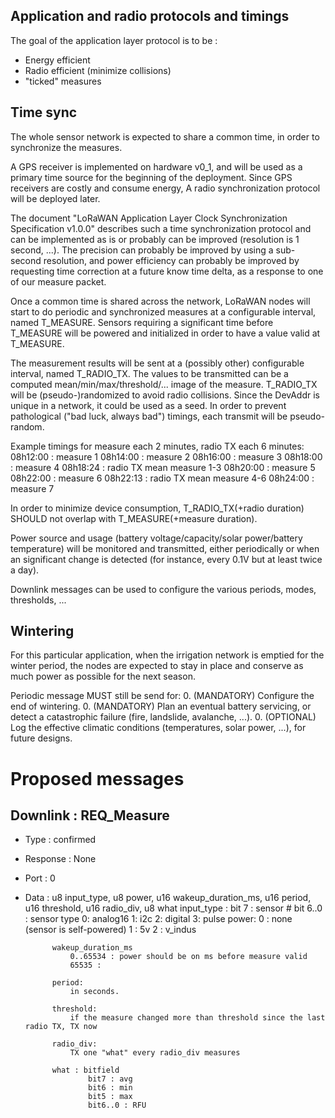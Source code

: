 ## Application and radio protocols and timings

The goal of the application layer protocol is to be :
 * Energy efficient
 * Radio efficient (minimize collisions)
 * "ticked" measures

## Time sync
The whole sensor network is expected to share a common time, in order to
synchronize the measures.

A GPS receiver is implemented on hardware v0_1, and will be used as a primary
time source for the beginning of the deployment. Since GPS receivers are costly
and consume energy, A radio synchronization protocol will be deployed later.

The document "LoRaWAN Application Layer Clock Synchronization Specification v1.0.0"
describes such a time synchronization protocol and can be implemented as is or
probably can be improved (resolution is 1 second, ...). The precision can probably
be improved by using a sub-second resolution, and power efficiency can probably
be improved by requesting time correction at a future know time delta, as a response
to one of our measure packet.

Once a common time is shared across the network, LoRaWAN nodes will start to do
periodic and synchronized measures at a configurable interval, named T_MEASURE.
Sensors requiring a significant time before T_MEASURE will be powered and
initialized in order to have a value valid at T_MEASURE.

The measurement results will be sent at a (possibly other) configurable interval,
named T_RADIO_TX. The values to be transmitted can be a computed mean/min/max/threshold/...
image of the measure.
T_RADIO_TX will be (pseudo-)randomized to avoid radio collisions. Since the
DevAddr is unique in a network, it could be used as a seed. In order to prevent
pathological ("bad luck, always bad") timings, each transmit will be pseudo-random.

Example timings for measure each 2 minutes, radio TX each 6 minutes:
08h12:00 : measure 1
08h14:00 : measure 2
08h16:00 : measure 3
08h18:00 : measure 4
08h18:24 : radio TX mean measure 1-3
08h20:00 : measure 5
08h22:00 : measure 6
08h22:13 : radio TX mean measure 4-6
08h24:00 : measure 7

In order to minimize device consumption, T_RADIO_TX(+radio duration) SHOULD not
overlap with T_MEASURE(+measure duration).

Power source and usage (battery voltage/capacity/solar power/battery temperature)
will be monitored and transmitted, either periodically or when an significant
change is detected (for instance, every 0.1V but at least twice a day).

Downlink messages can be used to configure the various periods, modes, thresholds, ...

## Wintering
For this particular application, when the irrigation network is emptied for the
winter period, the nodes are expected to stay in place and conserve as much
power as possible for the next season.

Periodic message MUST still be send for:
  0. (MANDATORY) Configure the end of wintering.
  0. (MANDATORY) Plan an eventual battery servicing, or detect a catastrophic
     failure (fire, landslide, avalanche, ...).
  0. (OPTIONAL) Log the effective climatic conditions (temperatures, solar power,
      ...), for future designs.

# Proposed messages

## Downlink : REQ_Measure
* Type      : confirmed
* Response  : None
* Port      : 0
* Data      : u8 input_type, u8 power, u16 wakeup_duration_ms, u16 period, u16 threshold, u16 radio_div, u8 what
            input_type :
                bit 7 : sensor #
                bit 6..0 : sensor type
                    0: analog16
                    1: i2c
                    2: digital
                    3: pulse
            power:
                0 : none (sensor is self-powered)
                1 : 5v
                2 : v_indus

            wakeup_duration_ms
                0..65534 : power should be on ms before measure valid
                65535 : 

            period:
                in seconds.

            threshold:
                if the measure changed more than threshold since the last radio TX, TX now

            radio_div:
                TX one "what" every radio_div measures

            what : bitfield
                    bit7 : avg
                    bit6 : min
                    bit5 : max
                    bit6..0 : RFU
